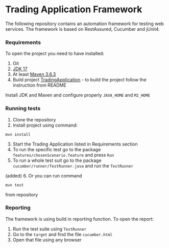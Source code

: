 # Trading Application Framework

The following repository contains an automation framework for testing web services.
The framework is based on RestAssured, Cucumber and jUnit4.

### Requirements

To open the project you need to have installed:

1. Git
2. [JDK 17](https://www.oracle.com/java/technologies/downloads/#JDK17)
3. At least [Maven 3.6.3](https://maven.apache.org/download.cgi)
4. Build project  [TradingApplication](https://github.com/aldialimucaj/code-challenge) - to build
   the project follow the instruction from README

Install JDK and Maven and configure properly `JAVA_HOME` and `M2_HOME`

### Running tests

1. Clone the repository
2. Install project using command:

```shell
mvn install
```

3. Start the Trading Application listed in Requirements section
4. To run the specific test go to the package  `features/chosenScenario.feature` and press `Run`
5. To run a whole test suit go to the package `cucumber/runner/TestRunner.java` and run the `TestRunner`

(added) 6. Or you can run command 

```shell
mvn test
```
from repository 

### Reporting

The framework is using build in reporting function.
To open the report:

1. Run the test suite using `TestRunner`
2. Go to the `target` and find the file `cucumber.html`
3. Open that file using any browser
